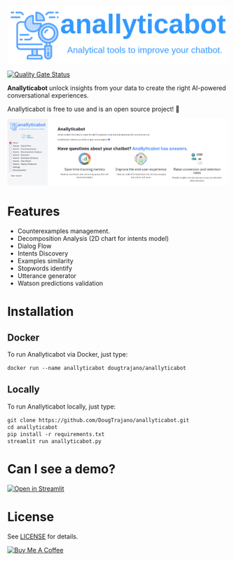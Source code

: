 ![](images/anallyticabot_logo.png)

[![Quality Gate Status](https://sonarcloud.io/api/project_badges/measure?project=DougTrajano_anallyticabot&metric=alert_status)](https://sonarcloud.io/dashboard?id=DougTrajano_anallyticabot)


**Anallyticabot** unlock insights from your data to create the right AI-powered conversational experiences.

Anallyticabot is free to use and is an open source project! 💙

![](images/home_page.png)

# Features

- Counterexamples management.
- Decomposition Analysis (2D chart for intents model)
- Dialog Flow
- Intents Discovery
- Examples similarity
- Stopwords identify
- Utterance generator
- Watson predictions validation

# Installation

## Docker

To run Anallyticabot via Docker, just type:

```
docker run --name anallyticabot dougtrajano/anallyticabot
```

## Locally

To run Anallyticabot locally, just type:

```
git clone https://github.com/DougTrajano/anallyticabot.git
cd anallyticabot
pip install -r requirements.txt
streamlit run anallyticabot.py
```

# Can I see a demo?

[![Open in Streamlit](https://static.streamlit.io/badges/streamlit_badge_black_white.svg)](https://share.streamlit.io/dougtrajano/anallyticabot/anallyticabot.py)

# License

See [LICENSE](LICENSE) for details.

<a href="https://www.buymeacoffee.com/dougtrajano" target="_blank"><img src="https://cdn.buymeacoffee.com/buttons/v2/default-yellow.png" alt="Buy Me A Coffee" width="180" height="50" ></a>